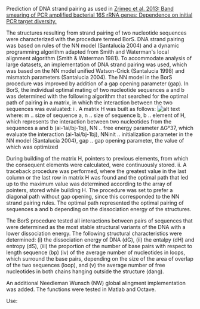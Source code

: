 Prediction of DNA strand pairing as used in [Zrimec et al. 2013: Band smearing of PCR amplified bacterial 16S rRNA genes: Dependence on initial PCR target diversity.](https://www.sciencedirect.com/science/article/pii/S0167701213002467?via%3Dihub)

The structures resulting from strand pairing of two nucleotide sequences were characterized with the procedure termed BorS. DNA strand pairing was based on rules of the NN model (Santalucia 2004) and a dynamic programming algorithm adapted from Smith and Waterman's local alignment algorithm (Smith & Waterman 1981). To accommodate analysis of large datasets, an implementation of DNA strand pairing was used, which was based on the NN model unified Watson-Crick (Santalucia 1998) and mismatch parameters (Santalucia 2004). The NN model in the BorS procedure was improved by addition of a gap opening parameter (gap).
In BorS, the individual optimal mating of two nucleotide sequences a and b was determined with the following algorithm that searched for the optimal path of pairing in a matrix, in which the interaction between the two sequences was evaluated:
i . A matrix H was built as follows:
![alt text](https://raw.githubusercontent.com/JanZrimec/Band_smear_algorithm_BorS/Figure1.png)
where:
m 	.. size of sequence a,
n 	.. size of sequence b,
b 	.. element of H, which represents the interaction between two nucleotides from the 	sequences a and b (ai-1ai/bj-1bj), 
NN 	.. free energy parameter ΔG°37, which evaluate the interaction (ai-1ai/bj-1bj), 
NNinit 	.. initialization parameter in the NN model (Santalucia 2004),
gap 	.. gap opening parameter, the value of which was optimized 

During building of the matrix H, pointers to previous elements, from which the consequent elements were calculated, were continuously stored.
ii. A traceback procedure was performed, where the greatest value in the last column or the last row in matrix H was found and the optimal path that led up to the maximum value was determined according to the array of pointers, stored while building H. The procedure was set to prefer a diagonal path without gap opening, since this corresponded to the NN strand pairing rules. The optimal path represented the optimal pairing of sequences a and b depending on the dissociation energy of the structures.

The BorS procedure tested all interactions between pairs of sequences that were determined as the most stable structural variants of the DNA with a lower dissociation energy. The following structural characteristics were determined: (i) the dissociation energy of DNA (dG), (ii) the entalpy (dH) and entropy (dS), (iii) the proportion of the number of base pairs with respect to length sequence (bp) (iv) of the average number of nucleotides in loops, which surround the base pairs, depending on the size of the area of overlap of the two sequences (loop), and (v) the average number of free nucleotides in both chains hanging outside the structure (dang).

An additional Needleman Wunsch (NW) global alingment implementation was added. The functions were tested in Matlab and Octave.

Use:
